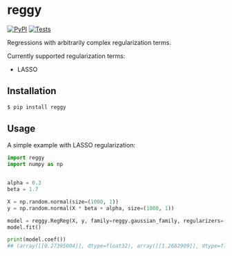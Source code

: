 # reggy

[![PyPI](https://img.shields.io/pypi/v/reggy.svg?style=flat)](https://pypi.python.org/pypi/reggy)
[![Tests](https://github.com/kpj/reggy/workflows/Tests/badge.svg)](https://github.com/kpj/reggy/actions)

Regressions with arbitrarily complex regularization terms.

Currently supported regularization terms:
* LASSO


## Installation

```bash
$ pip install reggy
```


## Usage

A simple example with LASSO regularization:
```python
import reggy
import numpy as np


alpha = 0.3
beta = 1.7

X = np.random.normal(size=(1000, 1))
y = np.random.normal(X * beta + alpha, size=(1000, 1))

model = reggy.RegReg(X, y, family=reggy.gaussian_family, regularizers=[reggy.lasso])
model.fit()

print(model.coef())
## (array([[0.27395004]], dtype=float32), array([[1.2682909]], dtype=float32))
```
